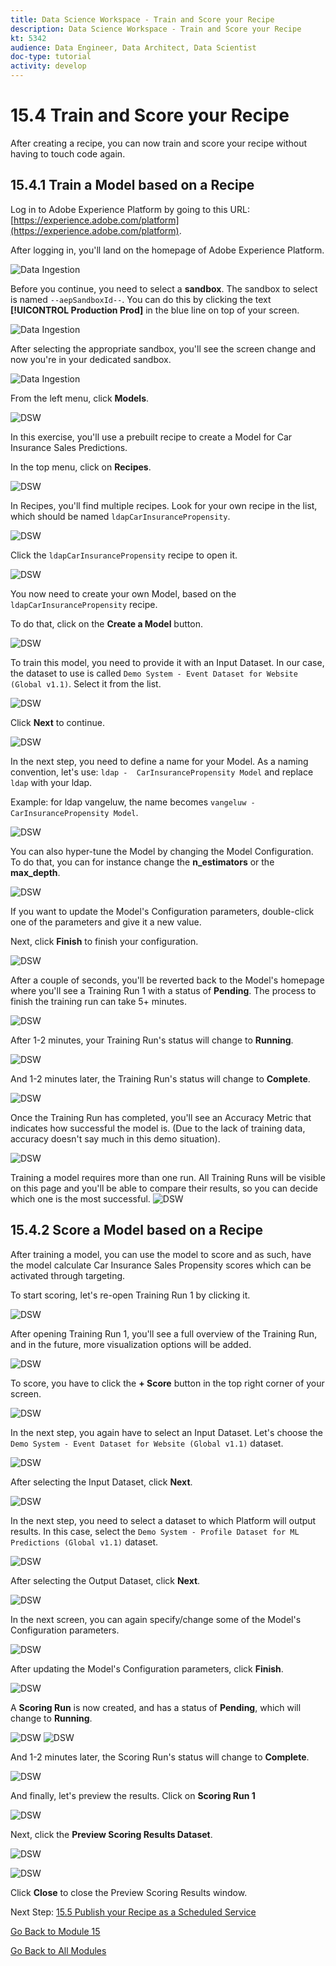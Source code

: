 ```yaml
---
title: Data Science Workspace - Train and Score your Recipe
description: Data Science Workspace - Train and Score your Recipe
kt: 5342
audience: Data Engineer, Data Architect, Data Scientist
doc-type: tutorial
activity: develop
---
```


# 15.4 Train and Score your Recipe

After creating a recipe, you can now train and score your recipe without having to touch code again.

## 15.4.1 Train a Model based on a Recipe

Log in to Adobe Experience Platform by going to this URL: [https://experience.adobe.com/platform](https://experience.adobe.com/platform).

After logging in, you'll land on the homepage of Adobe Experience Platform.

![Data Ingestion](./images/home.png)

Before you continue, you need to select a **sandbox**. The sandbox to select is named ``--aepSandboxId--``. You can do this by clicking the text **[!UICONTROL Production Prod]** in the blue line on top of your screen.

![Data Ingestion](./images/sb1.png)

After selecting the appropriate sandbox, you'll see the screen change and now you're in your dedicated sandbox.

![Data Ingestion](./images/sb2.png)

From the left menu, click **Models**.

![DSW](./images/mlmodels.png)

In this exercise, you'll use a prebuilt recipe to create a Model for Car Insurance Sales Predictions.

In the top menu, click on **Recipes**.

![DSW](./images/recipes.png)

In Recipes, you'll find multiple recipes. Look for your own recipe in the list, which should be named `ldapCarInsurancePropensity`.

![DSW](./images/prrecipe.png)

Click the `ldapCarInsurancePropensity` recipe to open it.

![DSW](./images/prrecipe1.png)

You now need to create your own Model, based on the `ldapCarInsurancePropensity` recipe.

To do that, click on the **Create a Model** button.

![DSW](./images/createmodel1.png)

To train this model, you need to provide it with an Input Dataset. In our case, the dataset to use is called `Demo System - Event Dataset for Website (Global v1.1)`. Select it from the list.

![DSW](./images/input.png)

Click **Next** to continue.

![DSW](./images/next.png)

In the next step, you need to define a name for your Model. As a naming convention, let's use: `ldap -  CarInsurancePropensity Model` and replace `ldap` with your ldap.

Example: for ldap vangeluw, the name becomes `vangeluw - CarInsurancePropensity Model`.

![DSW](./images/modelname.png)

You can also hyper-tune the Model by changing the Model Configuration. To do that, you can for instance change the **n_estimators** or the **max_depth**.

![DSW](./images/modelcfg.png)

If you want to update the Model's Configuration parameters, double-click one of the parameters and give it a new value.

Next, click **Finish** to finish your configuration.

![DSW](./images/finish.png)

After a couple of seconds, you'll be reverted back to the Model's homepage where you'll see a Training Run 1 with a status of **Pending**. The process to finish the training run can take 5+ minutes.

![DSW](./images/trainingrunp.png)

After 1-2 minutes, your Training Run's status will change to **Running**.

![DSW](./images/trainingrunrunning.png)

And 1-2 minutes later, the Training Run's status will change to **Complete**.

![DSW](./images/trainingrunsuccess.png)

Once the Training Run has completed, you'll see an Accuracy Metric that indicates how successful the model is. (Due to the lack of training data, accuracy doesn't say much in this demo situation).
  
![DSW](./images/acc.png)

Training a model requires more than one run. All Training Runs will be visible on this page and you'll be able to compare their results, so you can decide which one is the most successful.
![DSW](./images/multipleruns.png)

## 15.4.2 Score a Model based on a Recipe

After training a model, you can use the model to score and as such, have the model calculate Car Insurance Sales Propensity scores which can be activated through targeting.

To start scoring, let's re-open Training Run 1 by clicking it.

![DSW](./images/trainingrunsuccess.png)

After opening Training Run 1, you'll see a full overview of the Training Run, and in the future, more visualization options will be added.

![DSW](./images/trr1.png)

To score, you have to click the **+ Score** button in the top right corner of your screen.

![DSW](./images/score.png)

In the next step, you again have to select an Input Dataset. Let's choose the `Demo System - Event Dataset for Website (Global v1.1)` dataset.

![DSW](./images/scoreinput.png)

After selecting the Input Dataset, click **Next**.

![DSW](./images/next.png)

In the next step, you need to select a dataset to which Platform will output results. In this case, select the `Demo System - Profile Dataset for ML Predictions (Global v1.1)` dataset.

![DSW](./images/scoreoutput.png)

After selecting the Output Dataset, click **Next**.

![DSW](./images/next.png)

In the next screen, you can again specify/change some of the Model's Configuration parameters.

![DSW](./images/scoreconfig.png)

After updating the Model's Configuration parameters, click **Finish**.

![DSW](./images/finish.png)

A **Scoring Run** is now created, and has a status of **Pending**, which will change to **Running**.

![DSW](./images/scoringrunp.png)
![DSW](./images/scoringrunr.png)

And 1-2 minutes later, the Scoring Run's status will change to **Complete**.

![DSW](./images/scoringrunsuccess.png)

And finally, let's preview the results. Click on **Scoring Run 1**

![DSW](./images/scoringrunsuccessdtl.png)

Next, click the **Preview Scoring Results Dataset**.

![DSW](./images/preview.png)

![DSW](./images/previewresults.png)

Click **Close** to close the Preview Scoring Results window.

Next Step: [15.5 Publish your Recipe as a Scheduled Service](./ex5.md)

[Go Back to Module 15](./data-science-workspace-car-insurance-sales-propensity.md)

[Go Back to All Modules](../../overview.md)
